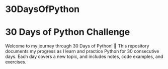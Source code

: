 # 30DaysOfPython
# 30 Days of Python Challenge

Welcome to my journey through 30 Days of Python! 📅
This repository documents my progress as I learn and practice Python for 30 consecutive days. Each day covers a new topic, and includes notes, code examples, and exercises.
